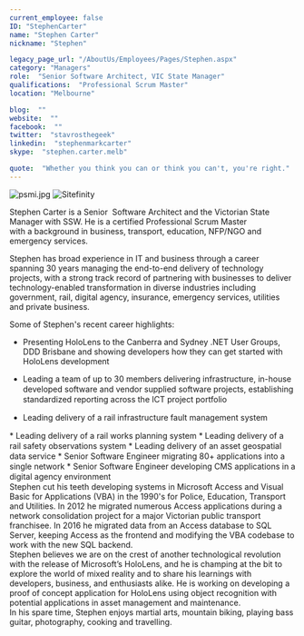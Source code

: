 ```yaml
---
current_employee: false
ID: "StephenCarter"
name: "Stephen Carter"
nickname: "Stephen"

legacy_page_url: "/AboutUs/Employees/Pages/Stephen.aspx"
category: "Managers"
role:  "Senior Software Architect, VIC State Manager"
qualifications:  "Professional Scrum Master"
location: "Melbourne"

blog:  ""
website:  ""
facebook:  ""
twitter:  "stavrosthegeek"
linkedin:  "stephenmarkcarter"
skype:  "stephen.carter.melb"

quote:  "Whether you think you can or think you can't, you're right."
---
```


​![psmi.jpg](/Images/Bio/psmi.jpg) ​![Sitefinity](/Images/Bio/logo_sitefinity.png)

Stephen Carter is a Senior  Software Architect and the Victorian State Manager with SSW. He is a certified Professional Scrum Master with a background in business, transport, education, NFP/NGO and emergency services.   

Stephen has broad experience in IT and business through a career spanning 30 years managing the end-to-end delivery of technology projects, with a strong track record of partnering with businesses to deliver technology-enabled transformation in diverse industries including government, rail, digital agency, insurance, emergency services, utilities and private business.  

Some of Stephen's recent career highlights:   

<div>

*   Presenting HoloLens <span style="background-color:initial;">to the Canberra and Sydney .NET User Groups, DDD Brisbane and</span><span style="background-color:initial;"> showing developers how they can get started with HoloLens development</span>
*   <span style="line-height:18px;">Leading a team of up to 30 members delivering infrastructure, in-house developed software and vendor supplied software projects, establishing standardized reporting across the ICT project portfolio</span>  

*   <span style="line-height:18px;">Leading delivery of a rail infrastructure fault management system  
</span>
*   <span style="line-height:18px;">Leading delivery of a rail works planning system</span>
*   <span style="line-height:18px;">Leading delivery of a rail safety observations system</span>
*   <span style="line-height:18px;"> Leading delivery of an asset geospatial data service  
</span>
*   <span style="line-height:18px;">Senior Software Engineer migrating 80+ applications into a single network</span>
*   <span style="line-height:18px;">Senior Software Engineer developing CMS applications in a digital agency environment</span><div>Stephen cut his teeth developing systems in Microsoft Access and Visual Basic for Applications (VBA) in the 1990's for Police, Education, Transport and Utilities. In 2012 he migrated numerous Access applications during a network consolidation project for a major Victorian public transport franchisee. In 2016 he migrated data from an Access database to SQL Server, keeping Access as the frontend and modifying the VBA codebase to work with the new SQL backend.  

</div><div>Stephen believes we are on the crest of another technological revolution with the release of Microsoft’s HoloLens, and he is champing at the bit to explore the world of mixed reality and to share his learnings with developers, business, and enthusiasts alike. He is working on developing a proof of concept application for HoloLens using object recognition with potential applications in asset management and maintenance.  
</div><div>

   </div><div>In his spare time, Stephen enjoys martial arts, mountain biking, playing bass guitar, photography, cooking and travelling.   
</div>

</div>